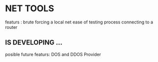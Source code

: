 # NET TOOLS
featurs :
    brute forcing a local net 
    ease of testing process
    connecting to a router 
## IS DEVELOPING ...
posible future featurs:
    DOS and DDOS Provider

